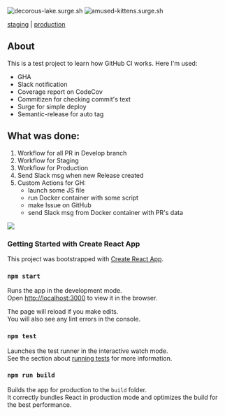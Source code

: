 ![decorous-lake.surge.sh](https://github.com/sasha370/react-app-CI/actions/workflows/workflow-staging.yml/badge.svg)
![amused-kittens.surge.sh](https://github.com/sasha370/react-app-CI/actions/workflows/workflow-master.yml/badge.svg)

[staging](decorous-lake.surge.sh) | [production](amused-kittens.surge.sh)

## About

This is a test project to learn how GitHub CI works.
Here I'm used:

- GHA
- Slack notification
- Coverage report on CodeCov
- Commitizen for checking commit's text
- Surge for simple deploy
- Semantic-release for auto tag

## What was done:

1. Workflow for all PR in Develop branch
2. Workflow for Staging
3. Workflow for Production
4. Send Slack msg when new Release created
5. Custom Actions for GH:
   - launch some JS file
   - run Docker container with some script
   - make Issue on GitHub
   - send Slack msg from Docker container with PR's data

![](../../../Изображения/Выделение_019.png)

### Getting Started with Create React App

This project was bootstrapped with [Create React App](https://github.com/facebook/create-react-app).

### `npm start`

Runs the app in the development mode.\
Open [http://localhost:3000](http://localhost:3000) to view it in the browser.

The page will reload if you make edits.\
You will also see any lint errors in the console.

### `npm test`

Launches the test runner in the interactive watch mode.\
See the section about [running tests](https://facebook.github.io/create-react-app/docs/running-tests) for more information.

### `npm run build`

Builds the app for production to the `build` folder.\
It correctly bundles React in production mode and optimizes the build for the best performance.
